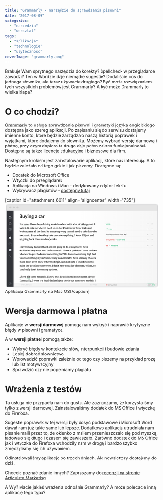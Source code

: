 ```yaml
---
title: "Grammarly - narzędzie do sprawdzania pisowni"
date: "2017-08-09"
categories: 
  - "narzedzia"
  - "warsztat"
tags: 
  - "aplikacje"
  - "technologie"
  - "uzytecznosc"
coverImage: "grammarly.png"
---
```


Brakuje Wam sprytnego narzędzia do korekty? Spellcheck w przeglądarce zawodzi? Ten w Wordzie daje niemądre sugestie? Dodaliście coś do jednego słownika, ale teraz używacie drugiego? Być może rozwiązaniem tych wszystkich problemów jest Grammarly? A być może Grammarly to wielka klapa?

# O co chodzi?

[Grammarly](https://www.grammarly.com) to usługa sprawdzania pisowni i gramatyki języka angielskiego dostępna jako szereg aplikacji. Po zapisaniu się do serwisu dostajemy imienne konto, które będzie zarządzało naszą historią poprawek i wyjątkami, które dodajemy do słownika. Możemy wybrać wersję darmową i płatną, przy czym dopiero ta druga daje pełen zakres funkcjonalności. Dostępne są także licencje edukacyjne i biznesowe dla firm.

Następnym krokiem jest zainstalowanie aplikacji, które nas interesują. A to będzie zależało od tego gdzie i jak piszemy. Dostępne są:

- Dodatek do Microsoft Office
- Wtyczki do przeglądarek
- Aplikacja na Windows i Mac - dedykowany edytor tekstu
- Wykrywacz plagiatów - [dostępny tutaj](https://www.grammarly.com/plagiarism-checker)

\[caption id="attachment\_6011" align="aligncenter" width="735"\][![](images/grammarly-screen-online.png)](http://techwriter.pl/wp-content/uploads/2017/08/grammarly-screen-online.png) Aplikacja Grammarly na Mac OS\[/caption\]

# Wersja darmowa i płatna

Aplikacje w **wersji darmowej** pomogą nam wykryć i naprawić krytyczne błędy w pisowni i gramatyce.

A w **wersji płatnej** pomogą także:

- Wykryć błędy w kontekście słów, interpunkcji i budowie zdania
- Lepiej dobrać słownictwo
- Wprowadzić poprawki zależnie od tego czy piszemy na przykład prozę lub list motywacyjny
- Sprawdzić czy nie popełniamy plagiatu

# Wrażenia z testów

Ta usługa nie przypadła nam do gustu. Ale zaznaczamy, że korzystaliśmy tylko z wersji darmowej. Zainstalowaliśmy dodatek do MS Office i wtyczkę do Firefoxa.

Sugestie poprawek w tej wersji były dosyć podstawowe i Microsoft Word dawał nam już takie same lub lepsze. Dodatkowo aplikacja utrudniała nam pisanie maili przez to, że okienko z mailem przemieszczało się pod myszką, ładowało się długo i czasem się zawieszało. Zarówno dodatek do MS Office jak i wtyczka do Firefoxa wchodziły nam w drogę i bardzo szybko zmęczyliśmy się ich używaniem.

Odinstalowaliśmy aplikacje po trzech dniach. Ale newslettery dostajemy do dziś.

Chcecie poznać zdanie innych? Zapraszamy do [recenzji na stronie Articulate Marketing](https://www.articulatemarketing.com/blog/review-of-grammarly-com#moved).

A Wy? Macie jakieś wrażenia odnośnie Grammarly? A może polecacie inną aplikację tego typu?
